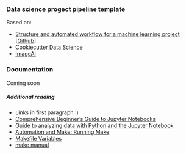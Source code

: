 ### Data science progect pipeline template
Based on:
* [Structure and automated workflow for a machine learning project](https://towardsdatascience.com/structure-and-automated-workflow-for-a-machine-learning-project-2fa30d661c1e) [[Github](https://github.com/artofai/overcome-the-chaos)]
* [Cookiecutter Data Science](https://drivendata.github.io/cookiecutter-data-science/)
* [ImageAI](https://github.com/OlafenwaMoses/ImageAI)

### Documentation
Coming soon

##### Additional reading
- Links in first paragraph :)
- [Comprehensive Beginner’s Guide to Jupyter Notebooks](https://www.analyticsvidhya.com/blog/2018/05/starters-guide-jupyter-notebook/)
- [Guide to analyzing data with Python and the Jupyter Notebook](http://www.firstpythonnotebook.org/index.html)
- [Automation and Make: Running Make](http://swcarpentry.github.io/make-novice/reference)
- [Makefile Variables](https://adamcod.es/2016/11/15/makefile-variables.html)
- [make manual](https://www.gnu.org/software/make/manual/html_node/Make-Control-Functions.html)
